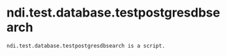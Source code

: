 # ndi.test.database.testpostgresdbsearch

```
ndi.test.database.testpostgresdbsearch is a script.

```
